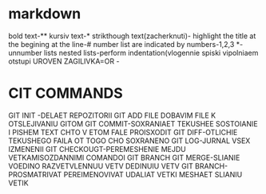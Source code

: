 # markdown
bold text-**
kursiv text-*
strikthough text(zacherknuti)-
highlight the title at the begining at the line-#
number list are indicated by numbers-1,2,3
*-unnumber lists
nested lists-perform indentation(vlogennie spiski vipolniaem otstupi
UROVEN ZAGILIVKA=OR -


# CIT COMMANDS
 GIT INIT -DELAET REPOZITORII
 GIT ADD FILE  DOBAVIM FILE K OTSLEJIVANIU GITOM
GIT COMMIT-SOXRANIAET TEKUSHEE SOSTOIANIE I PISHEM TEXT CHTO V ETOM FALE PROISXODIT
GIT DIFF-OTLICHIE TEKUSHEGO FAILA OT TOGO CHO SOXRANENO
GIT LOG-JURNAL VSEX IZMENENII
GIT CHECKOUGT-PEREMESHENIE MEJDU VETKAMISOZDANNIMI COMANDOI GIT BRANCH
GIT MERGE-SLIANIE VOEDINO RAZVETVLENNUU VETV DEDINUIU VETV
GIT BRANCH-PROSMATRIVAT PEREIMENOVIVAT UDALIAT VETKI MESHAET SLIANIU VETIK